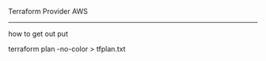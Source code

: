 Terraform 
Provider
  AWS

_____________________________________________________
how to get out put 

terraform plan -no-color > tfplan.txt

